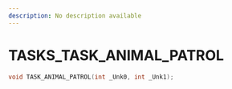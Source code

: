 ```yaml
---
description: No description available 
---
```


# TASKS\_TASK_ANIMAL_PATROL

```cpp
void TASK_ANIMAL_PATROL(int _Unk0, int _Unk1);
```
